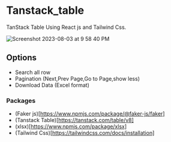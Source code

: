 # Tanstack_table

TanStack Table Using React js and Tailwind Css.

![Screenshot 2023-08-03 at 9 58 40 PM](https://github.com/Sridhar-C-25/Tanstack_table/assets/75136330/dc5ab74e-c487-43ed-a685-9723933b2f8f)

## Options

- Search all row
- Pagination (Next,Prev Page,Go to Page,show less)
- Download Data (Excel format)

### Packages

- (Faker js)[https://www.npmjs.com/package/@faker-js/faker]
- (Tanstack Table)[https://tanstack.com/table/v8]
- (xlsx)[https://www.npmjs.com/package/xlsx]
- (Tailwind Css)[https://tailwindcss.com/docs/installation]
